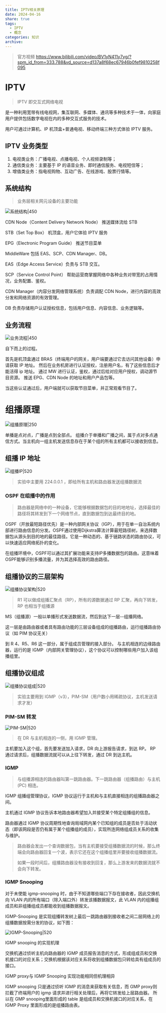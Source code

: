```yaml
---
title: IPTV相关原理
date: 2024-04-16
share: true
tags:
  - IPTV
  - 概念
categories: 知识
archive: 
---
```

>官方视频
> https://www.bilibili.com/video/BV1yN411y7yg/?spm_id_from=333.788&vd_source=d137a8f68ec67946b0fef9810258f095


# IPTV 
>IPTV 即交互式网络电视

是一种利用宽带有线电视网，集互联网、多媒体、通讯等多种技术于一体，向家庭用户提供包括数字电视在内的多种交互式服务的技术。

用户可通过计算机、IP 机顶盒+普通电视、移动终端三种方式体验 IPTV 服务。

## IPTV 业务类型
1. 电视类业务：广播电视、点播电视、个人视频录制等；
2. 通信类业务：主要基于 IP 的语音业务、即时通信服务、电视短信等；
3. 增值类业务：指电视购物、互动广告、在线游戏、股票行情等。

## 系统结构
>业务层相关网元设备的主要功能

![系统结构|450](https://cdn.jsdelivr.net/gh/yohakuo/CDN/img/202404160928247.png)

CDN Node（Content Delivery Network Node）
推送媒体流给 STB

STB（Set Top Box）
机顶盒，用户它体验 IPTV 服务

EPG（Electronic Program Guide）
推送节目菜单

MiddleWare
包括 EAS、SCP、CDN Manager、DB。

EAS（Edge Access Service）负责与 STB 交互。

SCP（Service Control Point） 帮助运营商掌握网络中各种业务对带宽的占用情况，业务配置、鉴权。

CDN Manager（内容分发网络管理系统）负责调配 CDN Node，进行内容的高效分发和网络资源的有效管理。

DB 负责存储用户认证授权信息，包括用户信息、内容信息、业务逻辑等。


 
## 业务流程

![业务流程|450](https://cdn.jsdelivr.net/gh/yohakuo/CDN/img/202404160928249.png)

自下而上的过程。

首先是机顶盒通过 BRAS（终端用户的网关，用户端要通过它去访问其他设备）申请获取 IP 地址。
然后在业务机房进行认证授权，注册用户名，有了这些信息后才能活得 ip 地址。
通过 MW 进行认证，鉴权，通过后给对应用户授权，调动源节目资源。
推送 EPG、CDN Node 的地址和用户产品包等。

当这些认证通过后，用户端就可以获取节目菜单，并正常观看节目了。

# 组播原理

![组播原理|250](https://cdn.jsdelivr.net/gh/yohakuo/CDN/img/202404161008004.png)

单播是点对点，广播是点到全部点。
组播介于单播和广播之间，属于点对多点通信方式。当主机向一组主机发送信息存在于某个组的所有主机都可以接收到信息。

## 组播 IP 地址

![组播IP|520](https://cdn.jsdelivr.net/gh/yohakuo/CDN/img/202404161014143.png)

>实验中主要用 224.0.0.1 ，即给所有主机和路由器发送组播数据流
### OSPF 在组播中的作用
>路由器是网络中的一种设备，它能够根据数据包的目的地地址，选择最佳的路径将其转发到下一个网络节点，直到数据包到达最终目的地。

OSPF（开放最短路径优先）是一种内部网关协议（IGP），用于在单一自治系统内部进行路由信息的分发。OSPF通过使用Dijkstra算法计算最短路径树，来选择数据包从源头到目的地的最佳路径。它是一种动态的、基于链路状态的路由协议，可以快速适应网络拓扑的变化。

在组播环境中，OSPF可以通过其扩展功能来支持IP多播数据包的路由。这意味着OSPF能够识别多播流量，并为其选择高效的路由路径。

## 组播协议的三层架构

![组播协议架构|520](https://cdn.jsdelivr.net/gh/yohakuo/CDN/img/202404161024889.png)
>R1 可以做成组播汇聚点（RP），所有的源数据通过 RP 汇聚，再向下转发，RP 也相当于组播源

MS（组播源）一般以单播形式发送数据流，然后到达下一层--组播网络。

这一层是由路由器或者具有路由功能的三层设备组成的组播路由，运行组播路由协议（如 PIM 协议无关）

到 R 4、R5、R6 这一部分，属于组成员管理的接入部分。
与主机相连的边缘路由器，运行的是 IGMP（内部网关管理协议），这个协议可以控制哪些用户加入该组播组里。

## 组播协议组成

![组播协议组成|520](https://cdn.jsdelivr.net/gh/yohakuo/CDN/img/202404161034067.png)

>实验主要用到 IGMP（v3），PIM-SM（用户数小用稀疏协议，主机发送请求才发）

### PIM-SM 转发 

![PIM-SM|520](https://cdn.jsdelivr.net/gh/yohakuo/CDN/img/202404161042450.png)

> 在 DR 与主机相连的一侧，用 IGMP 管理。

 主机要加入这个组，首先要发送加入请求，DR 向上游报告请求，到达 RP。
 RP 通过请求后，组播数据流就可以从上往下转发，通过 DR 到达主机。

### IGMP
>与组播源相连的路由器叫第一跳路由器。下一跳路由器（组播路由）与主机 (PC) 相连。

IGMP 组播组管理协议，IGMP 协议运行于主机和与主机直接相连的组播路由器之间。

主机通过 IGMP 协议告诉本地路由器希望加入并接受某个特定组播组的信息。

路由器通过 IGMP 协议周期性地查询局域网内某个已知组的成员是否处于活动状态（即该网段是否仍有属于某个组播组的成员），实现所连网络组成员关系的收集与维护。
>路由器会发出一个查询数据包，当有主机要接受组播数据流的时候，那么终端会向路由器回复一个波，表示它还在这个组播组里并要接收组播数据流。
>
>如果一段时间后，组播路由器没有接收到回复，那么上游发来的数据流就不会向下转发。 

### IGMP Snooping
对于未使能 igmp-snooping 时，由于不知道哪些端口下存在接收者，因此交换机向 VLAN 内的所有端口（除入端口外）转发该播数据报文，此 VLAN 内的组播组成员和非组播组成员都能收到组播数据报文。

IGMP-Snooping 是实现组播转发树上最后一跳路由器到接收者之间二层网络上的组播数据按需分发的协议，如下图：

![IGMP-Snooping|520](https://cdn.jsdelivr.net/gh/yohakuo/CDN/img/202404161102825.png)

IGMP snooping 的实现机理

交换机通过侦听主机向路由器的 IGMP 成员报告消息的方式，形成组成员和交换机接口的对应关系；交换机根据该对应关系将收到组播数据包只转给具有组成员的接口。

IGMP proxy与 IGMP Snooping 实现功能相同但机理相异

IGMP snooping 只是通过侦听 IGMP 的消息来获取有关信息，而 GMP proxy则拦截了终端用户的 igmp 请求并进行相关处理后，再将它转发给上层路由器。
所以在 GMP snooping里面形成的 table 是组成员和交换机接口的对应关系，在 IGMP Proxy 里面形成的是组播路由表。